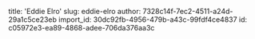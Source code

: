 title: 'Eddie Elro'
slug: eddie-elro
author: 7328c14f-7ec2-4511-a24d-29a1c5ce23eb
import_id: 30dc92fb-4956-479b-a43c-99fdf4ce4837
id: c05972e3-ea89-4868-adee-706da376aa3c
